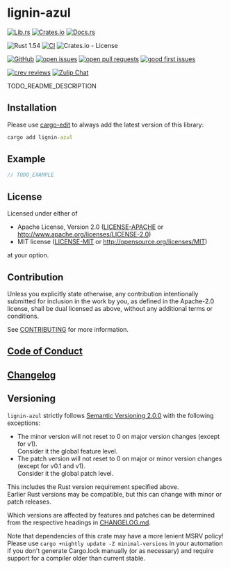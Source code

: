 # lignin-azul

[![Lib.rs](https://img.shields.io/badge/Lib.rs-*-84f)](https://lib.rs/crates/lignin-azul)
[![Crates.io](https://img.shields.io/crates/v/lignin-azul)](https://crates.io/crates/lignin-azul)
[![Docs.rs](https://docs.rs/lignin-azul/badge.svg)](https://docs.rs/lignin-azul)

![Rust 1.54](https://img.shields.io/static/v1?logo=Rust&label=&message=1.54&color=grey)
[![CI](https://github.com/Tamschi/lignin-azul/workflows/CI/badge.svg?branch=develop)](https://github.com/Tamschi/lignin-azul/actions?query=workflow%3ACI+branch%3Adevelop)
![Crates.io - License](https://img.shields.io/crates/l/lignin-azul/0.0.1)

[![GitHub](https://img.shields.io/static/v1?logo=GitHub&label=&message=%20&color=grey)](https://github.com/Tamschi/lignin-azul)
[![open issues](https://img.shields.io/github/issues-raw/Tamschi/lignin-azul)](https://github.com/Tamschi/lignin-azul/issues)
[![open pull requests](https://img.shields.io/github/issues-pr-raw/Tamschi/lignin-azul)](https://github.com/Tamschi/lignin-azul/pulls)
[![good first issues](https://img.shields.io/github/issues-raw/Tamschi/lignin-azul/good%20first%20issue?label=good+first+issues)](https://github.com/Tamschi/lignin-azul/contribute)

[![crev reviews](https://web.crev.dev/rust-reviews/badge/crev_count/lignin-azul.svg)](https://web.crev.dev/rust-reviews/crate/lignin-azul/)
[![Zulip Chat](https://img.shields.io/endpoint?label=chat&url=https%3A%2F%2Fiteration-square-automation.schichler.dev%2F.netlify%2Ffunctions%2Fstream_subscribers_shield%3Fstream%3Dproject%252Flignin-azul)](https://iteration-square.schichler.dev/#narrow/stream/project.2Flignin-azul)

TODO_README_DESCRIPTION

## Installation

Please use [cargo-edit](https://crates.io/crates/cargo-edit) to always add the latest version of this library:

```cmd
cargo add lignin-azul
```

## Example

```rust
// TODO_EXAMPLE
```

## License

Licensed under either of

- Apache License, Version 2.0
   ([LICENSE-APACHE](LICENSE-APACHE) or <http://www.apache.org/licenses/LICENSE-2.0>)
- MIT license
   ([LICENSE-MIT](LICENSE-MIT) or <http://opensource.org/licenses/MIT>)

at your option.

## Contribution

Unless you explicitly state otherwise, any contribution intentionally submitted
for inclusion in the work by you, as defined in the Apache-2.0 license, shall be
dual licensed as above, without any additional terms or conditions.

See [CONTRIBUTING](CONTRIBUTING.md) for more information.

## [Code of Conduct](CODE_OF_CONDUCT.md)

## [Changelog](CHANGELOG.md)

## Versioning

`lignin-azul` strictly follows [Semantic Versioning 2.0.0](https://semver.org/spec/v2.0.0.html) with the following exceptions:

- The minor version will not reset to 0 on major version changes (except for v1).  
Consider it the global feature level.
- The patch version will not reset to 0 on major or minor version changes (except for v0.1 and v1).  
Consider it the global patch level.

This includes the Rust version requirement specified above.  
Earlier Rust versions may be compatible, but this can change with minor or patch releases.

Which versions are affected by features and patches can be determined from the respective headings in [CHANGELOG.md](CHANGELOG.md).

Note that dependencies of this crate may have a more lenient MSRV policy!
Please use `cargo +nightly update -Z minimal-versions` in your automation if you don't generate Cargo.lock manually (or as necessary) and require support for a compiler older than current stable.
